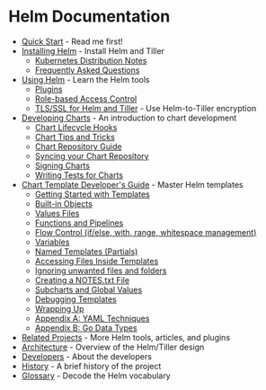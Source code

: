 # Helm Documentation

* [Quick Start](quickstart.md) - Read me first!
* [Installing Helm](install.md) - Install Helm and Tiller
  * [Kubernetes Distribution Notes](kubernetes_distros.md)
  * [Frequently Asked Questions](install_faq.md)
* [Using Helm](using_helm.md) - Learn the Helm tools
  * [Plugins](plugins.md)
  * [Role-based Access Control](rbac.md)
  * [TLS/SSL for Helm and Tiller](tiller_ssl.md) - Use Helm-to-Tiller encryption
* [Developing Charts](charts.md) - An introduction to chart development
  * [Chart Lifecycle Hooks](charts_hooks.md)
  * [Chart Tips and Tricks](charts_tips_and_tricks.md)
  * [Chart Repository Guide](chart_repository.md)
  * [Syncing your Chart Repository](chart_repository_sync_example.md)
  * [Signing Charts](provenance.md)
  * [Writing Tests for Charts](chart_tests.md)
* [Chart Template Developer's Guide](chart_template_guide/index.md) - Master Helm templates
  * [Getting Started with Templates](chart_template_guide/getting_started.md)
  * [Built-in Objects](chart_template_guide/builtin_objects.md)
  * [Values Files](chart_template_guide/values_files.md)
  * [Functions and Pipelines](chart_template_guide/functions_and_pipelines.md)
  * [Flow Control \(if/else, with, range, whitespace management\)](chart_template_guide/control_structures.md)
  * [Variables](chart_template_guide/variables.md)
  * [Named Templates \(Partials\)](chart_template_guide/named_templates.md)
  * [Accessing Files Inside Templates](chart_template_guide/accessing_files.md)
  * [Ignoring unwanted files and folders](chart_template_guide/helm_ignore_file.md)
  * [Creating a NOTES.txt File](chart_template_guide/notes_files.md)
  * [Subcharts and Global Values](chart_template_guide/subcharts_and_globals.md)
  * [Debugging Templates](chart_template_guide/debugging.md)
  * [Wrapping Up](chart_template_guide/wrapping_up.md)
  * [Appendix A: YAML Techniques](chart_template_guide/yaml_techniques.md)
  * [Appendix B: Go Data Types](chart_template_guide/data_types.md)
* [Related Projects](related.md) - More Helm tools, articles, and plugins
* [Architecture](architecture.md) - Overview of the Helm/Tiller design
* [Developers](developers.md) - About the developers
* [History](history.md) - A brief history of the project
* [Glossary](glossary.md) - Decode the Helm vocabulary

